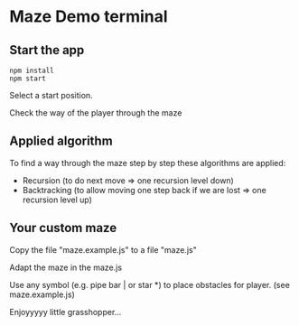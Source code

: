 # Maze Demo terminal

## Start the app

```
npm install
npm start
```

Select a start position.

Check the way of the player through the maze

## Applied algorithm

To find a way through the maze step by step these algorithms are applied:

- Recursion (to do next move => one recursion level down)
- Backtracking (to allow moving one step back if we are lost => one recursion level up)

## Your custom maze

Copy the file "maze.example.js" to a file "maze.js"

Adapt the maze in the maze.js

Use any symbol (e.g. pipe bar | or star *) to place obstacles for player.
(see maze.example.js)

Enjoyyyyy little grasshopper...
